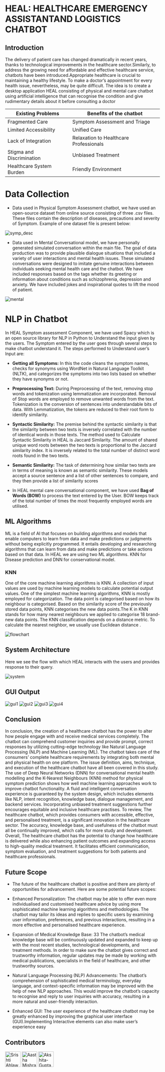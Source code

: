 # HEAL: HEALTHCARE EMERGENCY ASSISTANTAND LOGISTICS CHATBOT

## Introduction
The delivery of patient care has changed dramatically in recent years, thanks to technological improvements in the healthcare sector.Similarly, to address the growing need for
affordable and effective healthcare service, chatbots have been introduced.Appropriate
healthcare is crucial to maintaining a healthy lifestyle. To make a doctor’s appointment for every health issue, nevertheless, may be quite difficult. The idea is to create a
desktop application HEAL consisting of physical and mental care chatbot using artificial intelligence that can recognise the condition and give rudimentary details about it
before consulting a doctor

| Existing Problems       | Benefits of the chatbot    |
|------------------------|----------------------|
| Fragmented Care        | Symptom Assessment and Triage   |
| Limited Accessibility | Unified Care        |
| Lack of Integration    | Relaxation to Healthcare Professionals |
| Stigma and Discrimination | Unbiased Treatment |
| Healthcare System Burden | Friendly Environment |

# Data Collection

* Data used in Physical Symptom Assessment chatbot, we have used an open-source
dataset from online source consisting of three .csv files. These files contain the description of diseases, precautions and severity of Symptom. Example of one dataset file is present below:

![symp_desc](symp_desc.png)

* Data used in Mental Conversational model, we have personally generated simulated
conversation within the main file. The goal of data production was to provide plausible dialogue situations that included a variety of user interactions and mental health
issues. These simulated conversations were designed to imitate genuine interactions
between individuals seeking mental health care and the chatbot. We have included responses based on the tags whether its greeting or information about conditions such as
schizophrenia, depression and anxiety. We have included jokes and inspirational quotes
to lift the mood of patient.

![mental](mental.png)

# NLP in Chatbot

In HEAL Symptom assessment Component, we have used Spacy which is an open
source library for NLP in Python to Understand the input given by the users. The
Symptom entered by the user goes through several steps to make chatbot understand it.
The steps performed to Understand user’s Input are:

* **Getting all Symptoms:**
In this the code cleans the symptom names, checks for synonyms using WordNet
in Natural Language Toolkit (NLTK), and categorizes the symptoms into two lists
based on whether they have synonyms or not.

* **Preprocessing Text:**
During Preprocessing of the text, removing stop words and tokenization using
lemmatization are incorporated. Removal of Stop words are employed to remove
unwanted words from the text. Tokenization is the conversion of sentences into
understandable bits of data. With Lemmatization, the tokens are reduced to their
root form to identify similarity.

* **Syntactic Similarity:**
The premise behind the syntactic similarity is that the similarity between two
texts is inversely correlated with the number of identical words in those texts.
The method used to Calculate Syntactic Similarity in HEAL is Jaccard Similarity.
The amount of shared unique word roots between the two texts is proportional to
the Jaccard similarity index. It is inversely related to the total number of distinct
word roots found in the two texts.

* **Semantic Similarity:**
The task of determining how similar two texts are in terms of meaning is known
as semantic similarity. These models accept a source sentence and a list of other
sentences to compare, and they then provide a list of similarity scores

* In HEAL mental care conversational component, we have used **Bag of Words (BOW)**
to process the text entered by the User. BOW keeps track of the total number of times
the most frequently employed words are utilised.

## ML Algorithms

ML is a field of AI that focuses on building algorithms and models that enable computers to learn from data and make predictions or judgments without being explicitly
programmed. It entails developing and researching algorithms that can learn from data
and make predictions or take actions based on that data. In HEAL we are using two ML
algorithms. KNN for Disease prediction and DNN for conservational model.

### KNN
One of the core machine learning algorithms is KNN. A collection of input values are
used by machine learning models to calculate potential output values. One of the simplest machine learning algorithms, KNN is mostly employed for categorization. The
data point is categorised based on how its neighbour is categorised. Based on the
similarity score of the previously stored data points, KNN categorises the new data
points.The K in KNN stands for how many nearest neighbours we applied to categorise
18
brand-new data points. The KNN classification depends on a distance metric. To calculate the nearest neighbor, we usually use Euclidean distance . 

![flowchart](flowchart.png)

## System Architecture

Here we see the flow with which HEAL interacts with the users and provides response
to their query.

![system](System.png)

## GUI Output

![gui1](gui1.png)
![gui2](gui2.png)
![gui3](gui3.png)
![gui4](gui4.png)

## Conclusion

In conclusion, the creation of a healthcare chatbot has the power to alter how people engage with and receive medical services completely. The chatbot can comprehend customer inquiries and provide prompt, correct responses by utilizing cutting-edge
technology like Natural Language Processing (NLP) and Machine Learning (ML). The
chatbot takes care of the consumers’ complete healthcare requirements by integrating
both mental and physical health on one platform.
The issue definition, aims, technique, and execution of the healthcare chatbot have
all been covered in this study. The use of Deep Neural Networks (DNN) for conversational mental health modelling and the K-Nearest Neighbours (KNN) method for physical symptom prediction shows how well machine learning approaches work to improve
chatbot functionality.
A fluid and intelligent conversation experience is guaranteed by the system design,
which includes elements like NLP, intent recognition, knowledge base, dialogue management, and backend services. Incorporating unbiased treatment suggestions further
encourages equitable and inclusive healthcare practises.
To review, The healthcare chatbot, which provides consumers with accessible, effective, and personalised treatment, is a significant innovation in the healthcare sector.
The accuracy, knowledge base, and usefulness of the chatbot must all be continually
improved, which calls for more study and development.
Overall, The healthcare chatbot has the potential to change how healthcare is delivered while also enhancing patient outcomes and expanding access to high-quality medical treatment. It facilitates efficient communication, symptom evaluation, and treatment
suggestions for both patients and healthcare professionals.

##  Future Scope

* The future of the healthcare chatbot is positive and there are plenty of opportunities for advancement. Here are
some potential future scopes:

* Enhanced Personalization:
The chatbot may be able to offer even more individualised and customised healthcare advice by using more sophisticated machine learning algorithms and methodologies. The chatbot may tailor its ideas and replies to specific users by examining user information, preferences, and previous interactions, resulting in a more
effective and personalised healthcare experience.

* Expansion of Medical Knowledge Base:
33
The chatbot’s medical knowledge base will be continuously updated and expanded to keep up with the most recent studies, technological developments, and
treatment methods. In order to make sure the chatbot gives correct and trustworthy information, regular updates may be made by working with medical publications, specialists in the field of healthcare, and other trustworthy sources.

* Natural Language Processing (NLP) Advancements:
The chatbot’s comprehension of sophisticated medical terminology, everyday language, and context-specific information may be improved with the help of new
NLP approaches. This would improve the chatbot’s capacity to recognise and
reply to user inquiries with accuracy, resulting in a more natural and user-friendly
interaction.

* Enhanced GUI:
The user experience of the healthcare chatbot may be greatly enhanced by improving the graphical user interface (GUI).Implementing Interactive elements can
also make user’s experience easy


## Contributors

[<img src="https://github.com/Srishti013.png" width="50px" alt="Srishti Ahlawat" />](https://github.com/Srishti013)
[<img src="https://github.com/AasthaMishra05.png" width="50px" alt="Aastha Mishra" />](https://github.com/jAasthaMishra05)
[<img src="https://github.com/Akshita-Gupta-0810.png" width="50px" alt="Akshita-Gupta-0810" />](https://github.com/Akshita-Gupta-0810)
